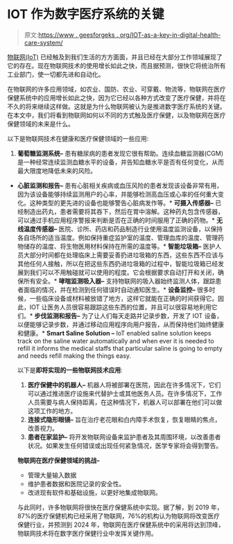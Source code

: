 # IOT 作为数字医疗系统的关键

> 原文:[https://www . geesforgeks . org/IOT-as-a-key-in-digital-health-care-system/](https://www.geeksforgeeks.org/iot-as-a-key-in-digital-health-care-system/)

[物联网(IoT)](https://www.geeksforgeeks.org/introduction-to-internet-of-things-iot-set-1/) 已经触及到我们生活的方方面面，并且已经在大部分工作领域展现了它的存在。现在物联网技术的使用增长如此之快，而且据预测，很快它将统治所有工业部门，使一切都先进和自动化。

在物联网的许多应用领域，如农业、国防、农业、可穿戴、物流等，物联网在医疗保健系统中的应用增长如此之快，因为它已经以各种方式改变了医疗保健，并将在不久的将来继续这样做。这就是为什么物联网被认为是推进数字医疗系统的关键。
在本文中，我们将看到物联网如何以不同的方式触及医疗保健，以及物联网在医疗保健领域的未来是什么。

以下是物联网技术在健康和医疗保健领域的一些应用:

1.  **葡萄糖监测系统–**
    患有糖尿病的患者发现它很有帮助。连续血糖监测器(CGM)是一种经常连续监测血糖水平的设备，并告知血糖水平是否有任何变化，从而最大限度地降低未来的风险。

*   **心脏监测和报告–**
    患有心脏相关疾病或血压风险的患者发现该设备非常有用，因为该设备能够持续监测用户的心率，并能够检测高血压或心率的任何重大变化。这种类型的更先进的设备也能够警告心脏病发作等。*   **可摄入传感器–**
    已经制造出药丸，患者需要将其吞下，然后在胃中溶解。这种药丸包含传感器，可以通过手机应用程序警报来判断是否在正确的时间服用了正确的药物。*   **无线温度传感器–**
    医院、诊所、药店和药品制造行业使用温度监测设备，以保持各自场所的适当温度。例如保持重症监护室的温度、管理血库的温度、管理药物储存的温度、将生物医用材料保持在所需的温度等。*   **智能垃圾箱–**
    医护人员大部分时间都在处理临床上需要妥善扔进垃圾箱的东西，这些东西不应该与其他任何人接触，所以在把这些东西扔进垃圾箱的过程中，智能垃圾箱已经发展到我们可以不用触碰就可以使用的程度。它会根据要求自动打开和关闭，确保所有安全。*   **哮喘监测吸入器–**
    支持物联网的吸入器始终监测人体，跟踪患者面临的情况，并在检测到任何错误时自动通知医生。*   **设备监控–**
    很多时候，一些临床设备或材料被放错了地方，这样它就能在正确的时间获得它。因此，IOT 让医务人员很容易跟踪这些东西的位置，并且可以很容易地利用它们。*   **步伐监测和报告–**
    为了让人们每天走路并记录步数，开发了 IOT 设备，以便能够记录步数，并通过移动应用程序向用户报告，从而保持他们始终健康和健康。*   **Smart Saline Solution –**
    IoT enabled saline solution keeps track on the saline water automatically and when ever it is needed to refill it informs the medical staffs that particular saline is going to empty and needs refill making the things easy.

    以下是**即将实现的一些物联网技术应用**:

    1.  **医疗保健中的机器人–**
        机器人将被部署在医院，因此在许多情况下，它们可以通过推进医疗设施来代替护士或其他医务人员。在许多情况下，工作人员需要与病人保持距离，在这种情况下，机器人可以部署在他们可以做这项工作的地方。
    2.  **连接式隐形眼镜–**
        旨在治疗老花眼和白内障手术恢复，恢复眼睛的焦点，改善视力。
    3.  **患者在家监护–**
        将开发物联网设备来监护患者及其周围环境，以改善患者状况。如果发生任何错误或出现任何紧急情况，医学专家将会得到警告。

    **物联网在医疗保健领域的挑战–**

    *   管理大量输入数据
    *   维护患者数据和医院记录的安全性。
    *   改进现有软件和基础设施，以更好地集成物联网。

    与此同时，许多物联网将很快在医疗保健系统中实现。据了解，到 2019 年，87%的医疗保健机构已经采用了物联网，76%的机构认为物联网将改变医疗保健行业，并预测到 2024 年，物联网在医疗保健系统中的采用将达到顶峰，物联网技术将在数字医疗保健行业中发挥关键作用。